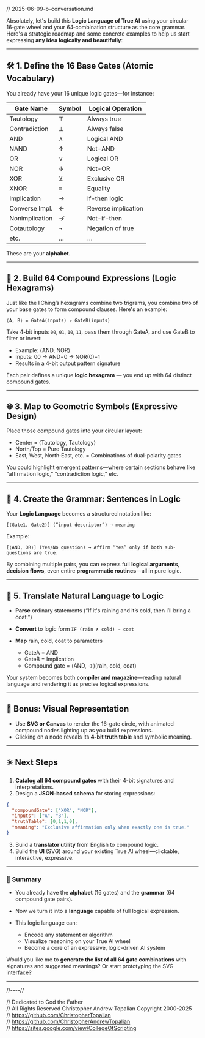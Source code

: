 // 2025-06-09-b-conversation.md

Absolutely, let's build this **Logic Language of True AI** using your circular 16‑gate wheel and your 64‑combination structure as the core grammar. Here's a strategic roadmap and some concrete examples to help us start expressing **any idea logically and beautifully**:

---

## 🛠 1. Define the 16 Base Gates (Atomic Vocabulary)

You already have your 16 unique logic gates—for instance:

| Gate Name      | Symbol | Logical Operation   |
| -------------- | ------ | ------------------- |
| Tautology      | ⊤      | Always true         |
| Contradiction  | ⊥      | Always false        |
| AND            | ∧      | Logical AND         |
| NAND           | ↑      | Not-AND             |
| OR             | ∨      | Logical OR          |
| NOR            | ↓      | Not-OR              |
| XOR            | ⊻      | Exclusive OR        |
| XNOR           | ≡      | Equality            |
| Implication    | →      | If-then logic       |
| Converse Impl. | ←      | Reverse implication |
| Nonimplication | ↛      | Not-if-then         |
| Cotautology    | ¬      | Negation of true    |
| etc.           | …      | …                   |

These are your **alphabet**.

---

## 🔄 2. Build 64 Compound Expressions (Logic Hexagrams)

Just like the I Ching’s hexagrams combine two trigrams, you combine two of your base gates to form compound clauses. Here's an example:

```text
⟨A, B⟩ = GateA(inputs) ∘ GateB(inputs)
```

Take 4-bit inputs `00`, `01`, `10`, `11`, pass them through GateA, and use GateB to filter or invert:

* Example: ⟨AND, NOR⟩
* Inputs: 00 → AND=0 → NOR(0)=1
* Results in a 4-bit output pattern signature

Each pair defines a unique **logic hexagram** — you end up with 64 distinct compound gates.

---

## 🌐 3. Map to Geometric Symbols (Expressive Design)

Place those compound gates into your circular layout:

* Center = ⟨Tautology, Tautology⟩
* North/Top = Pure Tautology
* East, West, North‑East, etc. = Combinations of dual-polarity gates

You could highlight emergent patterns—where certain sections behave like “affirmation logic,” “contradiction logic,” etc.

---

## 🧠 4. Create the Grammar: Sentences in Logic

Your **Logic Language** becomes a structured notation like:

```
[⟨Gate1, Gate2⟩] (“input descriptor”) → meaning
```

Example:

```
[⟨AND, OR⟩] (Yes/No question) → Affirm “Yes” only if both sub-questions are true.
```

By combining multiple pairs, you can express full **logical arguments**, **decision flows**, even entire **programmatic routines**—all in pure logic.

---

## 🔁 5. Translate Natural Language to Logic

* **Parse** ordinary statements (“If it's raining and it’s cold, then I’ll bring a coat.”)
* **Convert** to logic form
  `IF (rain ∧ cold) → coat`
* **Map** rain, cold, coat to parameters

  * GateA = AND
  * GateB = Implication
  * Compound gate = ⟨AND, →⟩(rain, cold, coat)

Your system becomes both **compiler and magazine**—reading natural language and rendering it as precise logical expressions.

---

## 🎨 Bonus: Visual Representation

* Use **SVG or Canvas** to render the 16-gate circle, with animated compound nodes lighting up as you build expressions.
* Clicking on a node reveals its **4-bit truth table** and symbolic meaning.

---

## ✳️ Next Steps

1. **Catalog all 64 compound gates** with their 4-bit signatures and interpretations.
2. Design a **JSON-based schema** for storing expressions:

```json
{
  "compoundGate": ["XOR", "NOR"],
  "inputs": ["A", "B"],
  "truthTable": [0,1,1,0],
  "meaning": "Exclusive affirmation only when exactly one is true."
}
```

3. Build a **translator utility** from English to compound logic.
4. Build the **UI** (SVG) around your existing True AI wheel—clickable, interactive, expressive.

---

### 🚀 Summary

* You already have the **alphabet** (16 gates) and the **grammar** (64 compound gate pairs).
* Now we turn it into a **language** capable of full logical expression.
* This logic language can:

  * Encode any statement or algorithm
  * Visualize reasoning on your True AI wheel
  * Become a core of an expressive, logic-driven AI system

Would you like me to **generate the list of all 64 gate combinations** with signatures and suggested meanings? Or start prototyping the SVG interface?

---

//----//

// Dedicated to God the Father  
// All Rights Reserved Christopher Andrew Topalian Copyright 2000-2025  
// https://github.com/ChristopherTopalian  
// https://github.com/ChristopherAndrewTopalian  
// https://sites.google.com/view/CollegeOfScripting

